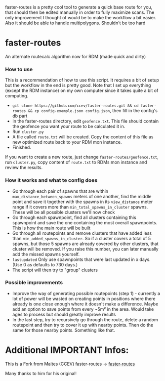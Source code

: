 faster-routes is a pretty cool tool to generate a quick base route for you, that should then be edited manually in order to fully maximize scans. The only improvement I thought of would be to make the workflow a bit easier. Also it should be able to handle multipolygons. Shouldn't be too hard

# faster-routes
An alternate routecalc algorithm now for RDM (made quick and dirty)

### How to use

This is a recommendation of how to use this script. It requires a bit of setup but the workflow in the end is pretty good. Note that I set up everything (except the RDM instance) on my own computer since it takes quite a bit of computing.

- `git clone https://github.com/ccev/faster-routes.git && cd faster-routes && cp config-example.json config.json`, then fill in the config's db part
- In the faster-routes directory, edit `geofence.txt`. This file should contain the geofence you want your route to be calculated it in.
- Run `cluster.py`
- A file called `route.txt` will be created. Copy the content of this file as new optimized route back to your RDM mon instance.
- Finished.

If you want to create a new route, just change `faster-routes/geofence.txt`, run `cluster.py`, copy content of `route.txt` to RDMs mon instance and review the results.

### How it works and what te config does

- Go through each pair of spawns that are within `max_distance_between_spawns` meters of one another, find the middle point and save it together with the spawns in its `view_distance` meter range if it covers more than `min_total_spawns_in_cluster` spawns. These will be all possible clusters we'll now check
- Go through each spawnpoint, find all clusters containing this spawnpoint and save the one containing the most overall spawnpoints. This is how the main route will be built
- Go through all routepoints and remove clusters that have added less than `min_added_spawns_in_cluster`. So if a cluster covers a total of 5 spawns, but those 5 spawns are already covered by other clusters, that cluster will be removed. If you raise this number, you can later manually add the missed spawns yourself.
- `lastupdated` Only use spawnpoints that were last updated in x days. (Use 0 as defaults to 730 days.)
- The script will then try to "group" clusters

### Possible improvements
- Improve the way of generating possible routepoints (step 1) - currently a lot of power will be wasted on creating points in positions where there already is one close enough where it doesn't make a difference. Maybe add an option to save points from every ~5m² in the area. Would take ages to process but should greatly improve results
- In the last step, try to recursively go through the route, delete a random routepoint and then try to cover it up with nearby points. Then do the same for those nearby points. Something like that. 

# Additional IMPORTANT Infos:
This is a Fork from Maltes (CCEV) faster-routes -> [faster-routes](https://github.com/ccev/faster-routes)

Many thanks to him for his original!
